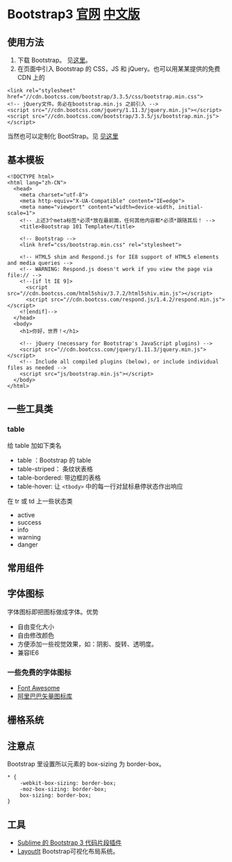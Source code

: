 # Bootstrap3 [官网](http://getbootstrap.com/) [中文版](http://v3.bootcss.com/)
## 使用方法
1. 下载 Bootstrap。 见[这里](http://v3.bootcss.com/getting-started/)。
1. 在页面中引入 Bootstrap 的 CSS，JS 和 jQuery。也可以用某某提供的免费 CDN 上的

```
<link rel="stylesheet" href="//cdn.bootcss.com/bootstrap/3.3.5/css/bootstrap.min.css">
<!-- jQuery文件。务必在bootstrap.min.js 之前引入 -->
<script src="//cdn.bootcss.com/jquery/1.11.3/jquery.min.js"></script>
<script src="//cdn.bootcss.com/bootstrap/3.3.5/js/bootstrap.min.js"></script>
```

当然也可以定制化 BootStrap。见 [见这里](http://v3.bootcss.com/customize/)

## 基本模板
```
<!DOCTYPE html>
<html lang="zh-CN">
  <head>
    <meta charset="utf-8">
    <meta http-equiv="X-UA-Compatible" content="IE=edge">
    <meta name="viewport" content="width=device-width, initial-scale=1">
    <!-- 上述3个meta标签*必须*放在最前面，任何其他内容都*必须*跟随其后！ -->
    <title>Bootstrap 101 Template</title>

    <!-- Bootstrap -->
    <link href="css/bootstrap.min.css" rel="stylesheet">

    <!-- HTML5 shim and Respond.js for IE8 support of HTML5 elements and media queries -->
    <!-- WARNING: Respond.js doesn't work if you view the page via file:// -->
    <!--[if lt IE 9]>
      <script src="//cdn.bootcss.com/html5shiv/3.7.2/html5shiv.min.js"></script>
      <script src="//cdn.bootcss.com/respond.js/1.4.2/respond.min.js"></script>
    <![endif]-->
  </head>
  <body>
    <h1>你好，世界！</h1>

    <!-- jQuery (necessary for Bootstrap's JavaScript plugins) -->
    <script src="//cdn.bootcss.com/jquery/1.11.3/jquery.min.js"></script>
    <!-- Include all compiled plugins (below), or include individual files as needed -->
    <script src="js/bootstrap.min.js"></script>
  </body>
</html>
```

## 一些工具类
### table
给 table 加如下类名
* table ：Bootstrap 的 table
* table-striped： 条纹状表格
* table-bordered: 带边框的表格
* table-hover: 让 `<tbody>` 中的每一行对鼠标悬停状态作出响应

在 tr 或 td 上一些状态类
* active
* success
* info
* warning
* danger

## 常用组件

## 字体图标
字体图标即把图标做成字体。优势  
* 自由变化大小
* 自由修改颜色
* 方便添加一些视觉效果，如：阴影、旋转、透明度。
* 兼容IE6

### 一些免费的字体图标
* [Font Awesome](http://fontawesome.io/)
* [阿里巴巴矢量图标库](http://www.iconfont.cn/)

## 栅格系统

## 注意点
Bootstrap 里设置所以元素的 box-sizing 为 border-box。
```
* {
    -webkit-box-sizing: border-box;
    -moz-box-sizing: border-box;
    box-sizing: border-box;
}
```

## 工具
* [Sublime 的 Bootstrap 3 代码片段插件](https://github.com/JasonMortonNZ/bs3-sublime-plugin)
* [LayoutIt](http://www.layoutit.com/) Bootstrap可视化布局系统。

